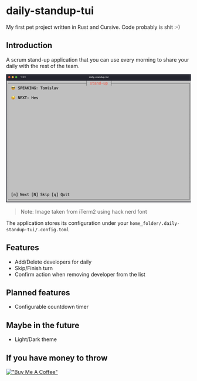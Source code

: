 # daily-standup-tui

My first pet project written in Rust and Cursive. Code probably is shit :-)

## Introduction

A scrum stand-up application that you can use every morning to share your daily with the rest of the team.

![image](preview.png)
> Note: Image taken from iTerm2 using hack nerd font
 
The application stores its configuration under your `home_folder/.daily-standup-tui/.config.toml`

## Features

- Add/Delete developers for daily
- Skip/Finish turn
- Confirm action when removing developer from the list

## Planned features

- Configurable countdown timer

## Maybe in the future

- Light/Dark theme

## If you have money to throw

[!["Buy Me A Coffee"](https://www.buymeacoffee.com/assets/img/custom_images/orange_img.png)](https://www.buymeacoffee.com/agavalda)
